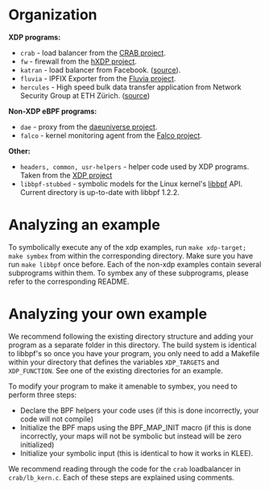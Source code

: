 # Organization

**XDP programs:**
* `crab` - load balancer from the [CRAB project](https://github.com/epfl-dcsl/crab).
* `fw` - firewall from the [hXDP project](https://github.com/axbryd/hXDP-Artifacts).
* `katran` - load balancer from Facebook. ([source](https://github.com/facebookincubator/katran)).
* `fluvia` - IPFIX Exporter from the [Fluvia project](https://github.com/nttcom/fluvia/).
* `hercules` - High speed bulk data transfer application from Network Security Group at ETH Zürich. ([source](https://github.com/netsec-ethz/hercules/))

**Non-XDP eBPF programs:**
* `dae` - proxy from the [daeuniverse project](https://github.com/daeuniverse/dae).
* `falco` - kernel monitoring agent from the [Falco project](https://github.com/falcosecurity/libs/).

**Other:**
* `headers, common, usr-helpers` - helper code used by XDP programs. Taken from the [XDP project](https://github.com/xdp-project/xdp-tutorial)
* `libbpf-stubbed` - symbolic models for the Linux kernel's [libbpf](https://github.com/libbpf/libbpf) API. Current directory is up-to-date with libbpf 1.2.2.

# Analyzing an example

To symbolically execute any of the xdp examples, run `make xdp-target; make symbex` from within the corresponding directory. 
Make sure you have run `make libbpf` once before.
Each of the non-xdp examples contain several subprograms within them. To symbex any of these subprograms, please refer to the corresponding README.

# Analyzing your own example

We recommend following the existing directory structure and adding your program as a separate folder in this directory. 
The build system is identical to libbpf's so once you have your program, you only need to add a Makefile within your directory that defines the variables `XDP_TARGETS` and `XDP_FUNCTION`. See one of the existing directories for an example.

To modify your program to make it amenable to symbex, you need to perform three steps:
* Declare the BPF helpers your code uses (if this is done incorrectly, your code will not compile)
* Initialize the BPF maps using the BPF_MAP_INIT macro (if this is done incorrectly, your maps will not be symbolic but instead will be zero initialized)
* Initialize your symbolic input (this is identical to how it works in KLEE).

We recommend reading through the code for the `crab` loadbalancer in `crab/lb_kern.c`. Each of these steps are explained using comments.
